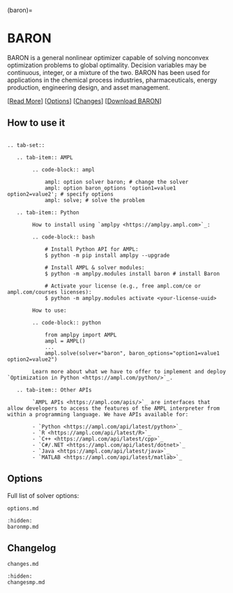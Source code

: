 (baron)=

# BARON

BARON is a general nonlinear optimizer capable of solving nonconvex optimization problems to global optimality. Decision variables may be continuous, integer, or a mixture of the two. BARON has been used for applications in the chemical process industries, pharmaceuticals, energy production, engineering design, and asset management.

[[Read More](https://ampl.com/products/solvers/solvers-we-sell/baron/)]
[[Options](options.md)]
[[Changes](changes.md)]
[[Download BARON](https://portal.ampl.com/user/ampl/download/baron)]

## How to use it

```{eval-rst}

.. tab-set::

   .. tab-item:: AMPL

        .. code-block:: ampl

            ampl: option solver baron; # change the solver
            ampl: option baron_options 'option1=value1 option2=value2'; # specify options
            ampl: solve; # solve the problem

   .. tab-item:: Python
   
        How to install using `amplpy <https://amplpy.ampl.com>`_:

        .. code-block:: bash

            # Install Python API for AMPL:
            $ python -m pip install amplpy --upgrade

            # Install AMPL & solver modules:
            $ python -m amplpy.modules install baron # install Baron

            # Activate your license (e.g., free ampl.com/ce or ampl.com/courses licenses):
            $ python -m amplpy.modules activate <your-license-uuid>

        How to use:

        .. code-block:: python

            from amplpy import AMPL
            ampl = AMPL()
            ...
            ampl.solve(solver="baron", baron_options="option1=value1 option2=value2")

        Learn more about what we have to offer to implement and deploy `Optimization in Python <https://ampl.com/python/>`_.

   .. tab-item:: Other APIs

        `AMPL APIs <https://ampl.com/apis/>`_ are interfaces that allow developers to access the features of the AMPL interpreter from within a programming language. We have APIs available for:

        - `Python <https://ampl.com/api/latest/python>`_
        - `R <https://ampl.com/api/latest/R>`_
        - `C++ <https://ampl.com/api/latest/cpp>`_
        - `C#/.NET <https://ampl.com/api/latest/dotnet>`_
        - `Java <https://ampl.com/api/latest/java>`_
        - `MATLAB <https://ampl.com/api/latest/matlab>`_
```

## Options

Full list of solver options:
```{toctree}
options.md
```
```{toctree}
:hidden:
baronmp.md
```

## Changelog

```{toctree}
changes.md
```
```{toctree}
:hidden:
changesmp.md
```